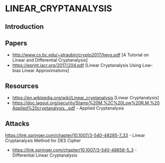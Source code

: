 # LINEAR_CRYPTANALYSIS
## Introduction
## Papers
- http://www.cs.bc.edu/~straubin/crypto2017/heys.pdf [A Tutorial on
Linear and Differential Cryptanalysis]
- https://eprint.iacr.org/2017/204.pdf [Linear Cryptanalysis Using Low-bias Linear
Approximations]
## Resources
- https://en.wikipedia.org/wiki/Linear_cryptanalysis [Linear Cryptanalysis]
- https://doc.lagout.org/security/Stamp%20M.%2C%20Low%20R.M.%20Applied%20cryptanalysis...pdf - Applied Cryptanalysis

## Attacks
https://link.springer.com/chapter/10.1007/3-540-48285-7_33 - Linear Cryptanalysis Method for DES Cipher
- https://link.springer.com/chapter/10.1007/3-540-48658-5_3 - Differential Linear Cryptanalysis